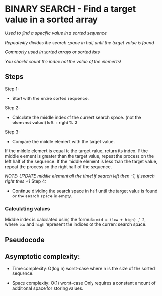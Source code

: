 # BINARY SEARCH - Find a target value in a sorted array

*Used to find a specific value in a sorted sequence*

*Repeatedly divides the search space in half until the target value is found*

*Commonly used in sorted arrays or sorted lists*

*You should count the index not the value of the elements!*



## Steps

Step 1: 
- Start with the entire sorted sequence.

Step 2:
- Calculate the middle index of the current search space. (not the elemenet value!)
left + right % 2

Step 3:
- Compare the middle element with the target value.

If the middle element is equal to the target value, return its index.
If the middle element is greater than the target value, repeat the process on the left half of the sequence.
If the middle element is less than the target value, repeat the process on the right half of the sequence.

*NOTE: UPDATE middle element all the time! if search left then -1, if search right then +1*
Step 4:
- Continue dividing the search space in half until the target value is found or the search space is empty.

### Calculating values

Middle index is calculated using the formula: `mid = (low + high) / 2`, where `low` and `high` represent the indices of the current search space.

## Pseudocode


## Asymptotic complexity: 

- Time complexity:
O(log n) worst-case where n is the size of the sorted sequence.

- Space complexity: 
O(1) worst-case 
Only requires a constant amount of additional space for storing values. 
